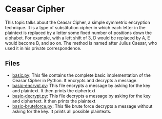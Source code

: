 # Ceasar Cipher

This topic talks about the Ceasar Cipher, a simple symmetric encryption technique. It is a type of substitution cipher in which each letter in the plaintext is replaced by a letter some fixed number of positions down the alphabet. For example, with a left shift of 3, D would be replaced by A, E would become B, and so on. The method is named after Julius Caesar, who used it in his private correspondence.

## Files

- [basic.py](./basic.py): This file contains the complete basic implementation of the Ceasar Cipher in Python. It encrypts and decrypts a message.
- [basic-encrypt.py](./basic-encrypt.py): This file encrypts a message by asking for the key and plaintext. It then prints the ciphertext.
- [basic-decrypt.py](./basic-decrypt.py): This file decrypts a message by asking for the key and ciphertext. It then prints the plaintext.
- [basic-bruteforce.py](./basic-bruteforce.py): This file brute force decrypts a message without asking for the key. It prints all possible plaintexts.
